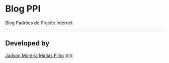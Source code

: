 ﻿Blog PPI
===================

Blog Padrões de Projeto Internet 

----------------------------
Developed by
----------------------------
[Jadson Moreira Matias Filho](https://www.facebook.com/jadson.morera.3) 🇧🇷  